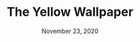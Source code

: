 ---
layout: project
title: The Yellow Wallpaper
date: November 23, 2020
desc: A piece about a young, mentally ill woman who while trapped in her house is slowly starting to tear it apart.
category: modeling , design
#cta:
  #title: Google Me!
  #url: https://www.google.com/search?q=grace
thumb: /images/portfolio/yellow4.jpg
images:
  - image:
    url: /images/portfolio/yellow1.jpg
    desc: Start of set
  - image:
    url: /images/portfolio/yellow2.jpg
    desc: Broken Set
  - image:
    url: /images/portfolio/yellow3.jpg
    desc: Broken Set
  - image:
    url: /images/portfolio/yellow4.jpg
    desc: Scene with lighting
---